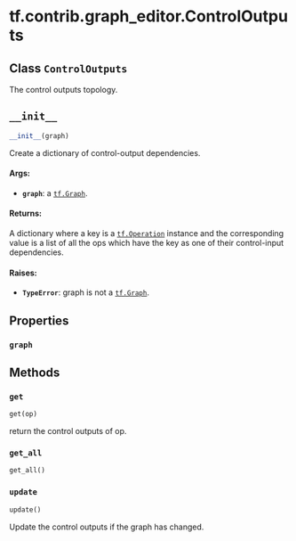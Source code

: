 <div itemscope itemtype="http://developers.google.com/ReferenceObject">
<meta itemprop="name" content="tf.contrib.graph_editor.ControlOutputs" />
<meta itemprop="path" content="Stable" />
<meta itemprop="property" content="graph"/>
<meta itemprop="property" content="__init__"/>
<meta itemprop="property" content="get"/>
<meta itemprop="property" content="get_all"/>
<meta itemprop="property" content="update"/>
</div>

# tf.contrib.graph_editor.ControlOutputs

## Class `ControlOutputs`



The control outputs topology.

<h2 id="__init__"><code>__init__</code></h2>

``` python
__init__(graph)
```

Create a dictionary of control-output dependencies.

#### Args:

* <b>`graph`</b>: a <a href="../../../tf/Graph.md"><code>tf.Graph</code></a>.

#### Returns:

A dictionary where a key is a <a href="../../../tf/Operation.md"><code>tf.Operation</code></a> instance and the
   corresponding value is a list of all the ops which have the key
   as one of their control-input dependencies.

#### Raises:

* <b>`TypeError`</b>: graph is not a <a href="../../../tf/Graph.md"><code>tf.Graph</code></a>.



## Properties

<h3 id="graph"><code>graph</code></h3>





## Methods

<h3 id="get"><code>get</code></h3>

``` python
get(op)
```

return the control outputs of op.

<h3 id="get_all"><code>get_all</code></h3>

``` python
get_all()
```



<h3 id="update"><code>update</code></h3>

``` python
update()
```

Update the control outputs if the graph has changed.



